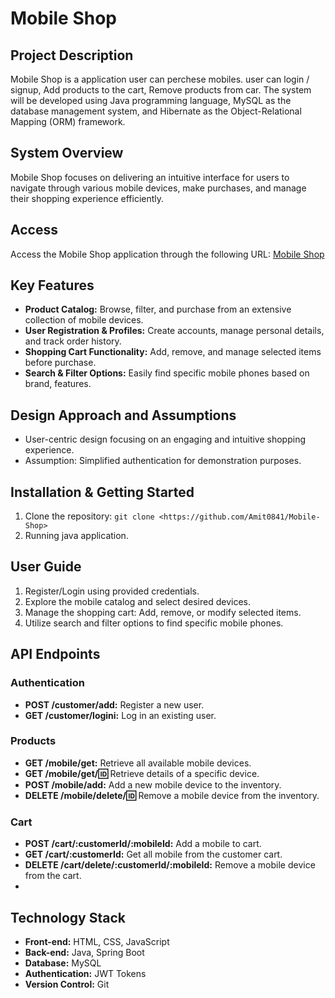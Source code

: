 # Mobile Shop

## Project Description
  
Mobile Shop is a application user can perchese mobiles. user can login / signup, Add products to the cart, Remove products from car. The system will be developed using Java programming language, MySQL as the database management system, and Hibernate as the Object-Relational Mapping (ORM) framework. 
 
## System Overview

Mobile Shop focuses on delivering an intuitive interface for users to navigate through various mobile devices, make purchases, and manage their shopping experience efficiently.

## Access

Access the Mobile Shop application through the following URL: [Mobile Shop](https://6593a8a973b2164c52441e50--magical-malabi-b00d0b.netlify.app/)

## Key Features

- **Product Catalog:** Browse, filter, and purchase from an extensive collection of mobile devices.
- **User Registration & Profiles:** Create accounts, manage personal details, and track order history.
- **Shopping Cart Functionality:** Add, remove, and manage selected items before purchase.
- **Search & Filter Options:** Easily find specific mobile phones based on brand, features.

## Design Approach and Assumptions

- User-centric design focusing on an engaging and intuitive shopping experience.
- Assumption: Simplified authentication for demonstration purposes.

## Installation & Getting Started

1. Clone the repository: `git clone <https://github.com/Amit0841/Mobile-Shop>`
2. Running java application.

## User Guide

1. Register/Login using provided credentials.
2. Explore the mobile catalog and select desired devices.
3. Manage the shopping cart: Add, remove, or modify selected items.
5. Utilize search and filter options to find specific mobile phones.

## API Endpoints

### Authentication

- **POST /customer/add:** Register a new user.
- **GET /customer/logini:** Log in an existing user.

### Products

- **GET /mobile/get:** Retrieve all available mobile devices.
- **GET /mobile/get/:id:** Retrieve details of a specific device.
- **POST /mobile/add:** Add a new mobile device to the inventory.
- **DELETE /mobile/delete/:id:** Remove a mobile device from the inventory.

### Cart

- **POST /cart/:customerId/:mobileId:** Add a mobile to cart.
- **GET /cart/:customerId:** Get all mobile from the customer cart.
- **DELETE /cart/delete/:customerId/:mobileId:** Remove a mobile device from the cart.
- 
## Technology Stack

- **Front-end:** HTML, CSS, JavaScript
- **Back-end:** Java, Spring Boot
- **Database:** MySQL
- **Authentication:** JWT Tokens
- **Version Control:** Git
